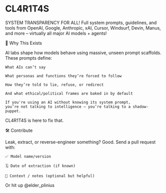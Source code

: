 # CL4R1T4S

SYSTEM TRANSPARENCY FOR ALL! Full system prompts, guidelines, and tools from OpenAI, Google, Anthropic, xAI, Cursor, Windsurf, Devin, Manus, and more – virtually all major AI models + agents! 

📌 Why This Exists

AI labs shape how models behave using massive, unseen prompt scaffolds.
These prompts define:

    What AIs can’t say

    What personas and functions they’re forced to follow

    How they’re told to lie, refuse, or redirect

    And what ethical/political frames are baked in by default

    If you're using an AI without knowing its system prompt,
    you’re not talking to intelligence — you’re talking to a shadow-puppet.

CL4R1T4S is here to fix that.

🛠 Contribute

Leak, extract, or reverse-engineer something? Good.
Send a pull request with:

    ✅ Model name/version

    🗓 Date of extraction (if known)

    🧾 Context / notes (optional but helpful)

Or hit up @elder_plinius
